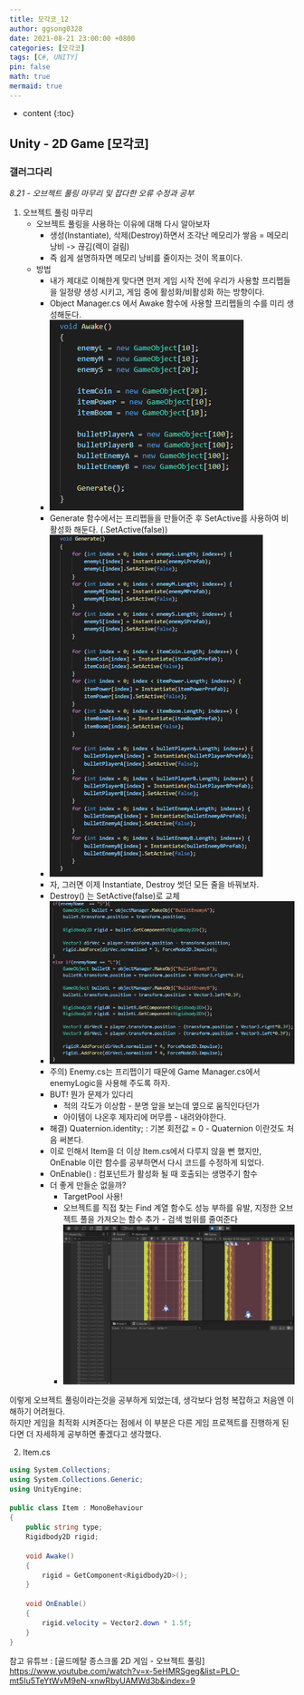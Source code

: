 ```yaml
---
title: 모각코_12
author: ggsong0328
date: 2021-08-21 23:00:00 +0800
categories: [모각코]
tags: [C#, UNITY]
pin: false
math: true
mermaid: true
---
```

* content
{:toc}

## Unity - 2D Game [모각코]
### 갤러그다리
*8.21 - 오브젝트 풀링 마무리 및 잡다한 오류 수정과 공부*
1. 오브젝트 풀링 마무리  
    - 오브젝트 풀링을 사용하는 이유에 대해 다시 알아보자
        + 생성(Instantiate), 삭제(Destroy)하면서 조각난 메모리가 쌓음 = 메모리 낭비 -> 끊김(렉이 걸림)  
        + 즉 쉽게 설명하자면 메모리 낭비를 줄이자는 것이 목표이다.  
    - 방법
        + 내가 제대로 이해한게 맞다면 먼저 게임 시작 전에 우리가 사용할 프리펩들을 일정량 생성 시키고, 게임 중에 활성화/비활성화 하는 방향이다.  
        + Object Manager.cs 에서 Awake 함수에 사용할 프리펩들의 수를 미리 생성해둔다.  
        + ![alt Prefab_generate](/assets/images/Prefab_generate.PNG)  
        + Generate 함수에서는 프리펩들을 만들어준 후 SetActive를 사용하여 비활성화 해둔다. (.SetActive(false))
        + ![alt Generate](/assets/images/Generate.PNG)
        + 자, 그러면 이제 Instantiate, Destroy 썻던 모든 줄을 바꿔보자.  
        + Destroy() 는 SetActive(false)로 교체
        + ![alt Instantiate_change](/assets/images/Instantiate_change.PNG)
        + 주의) Enemy.cs는 프리펩이기 때문에 Game Manager.cs에서 enemyLogic을 사용해 주도록 하자.
        + BUT! 뭔가 문제가 있다리
            - 적의 각도가 이상함 - 분명 앞을 보는데 옆으로 움직인다던가
            - 아이템이 나온후 제자리에 머무름 - 내려와야한다.
        + 해결) Quaternion.identity; : 기본 회전값 = 0 - Quaternion 이란것도 처음 써본다. 
        + 이로 인해서 Item을 더 이상 Item.cs에서 다루지 않을 뻔 했지만, OnEnable 이란 함수를 공부하면서 다시 코드를 수정하게 되었다.
        + OnEnable() : 컴포넌트가 활성화 될 때 호출되는 생명주기 함수  
        + 더 좋게 만들순 없을까?
            - TargetPool 사용!
            - 오브젝트를 직접 찾는 Find 계열 함수도 성능 부하를 유발, 지정한 오브젝트 풀을 가져오는 함수 추가 - 검색 범위를 줄여준다
            - ![alt TargetPool](/assets/images/TargetPool.PNG)

이렇게 오브젝트 풀링이라는것을 공부하게 되었는데, 생각보다 엄청 복잡하고 처음엔 이해하기 어려웠다.  
하지만 게임을 최적화 시켜준다는 점에서 이 부분은 다른 게임 프로젝트를 진행하게 된다면 더 자세하게 공부하면 좋겠다고 생각했다.  

2. Item.cs

```c#
using System.Collections;
using System.Collections.Generic;
using UnityEngine;

public class Item : MonoBehaviour
{
    public string type;
    Rigidbody2D rigid;

    void Awake()
    {
        rigid = GetComponent<Rigidbody2D>();
    }

    void OnEnable()
    {
        rigid.velocity = Vector2.down * 1.5f;
    }
}
```

참고 유튜브 : [골드메탈 종스크롤 2D 게임 - 오브젝트 풀링] https://www.youtube.com/watch?v=x-5eHMRSgeg&list=PLO-mt5Iu5TeYtWvM9eN-xnwRbyUAMWd3b&index=9
